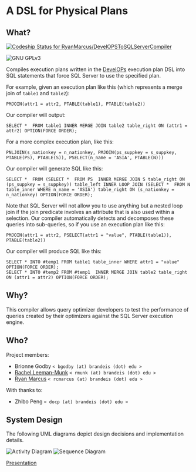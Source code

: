 # A DSL for Physical Plans

## What?

[ ![Codeship Status for RyanMarcus/DevelOPSToSQLServerCompiler](https://codeship.com/projects/e74702d0-4ccd-0132-de06-06f14de298ab/status?branch=master)](https://codeship.com/projects/47240)

![GNU GPLv3](http://www.gnu.org/graphics/gplv3-127x51.png)


Compiles execution plans written in the [DevelOPs](http://bit.ly/1w8OuVb) execution plan DSL into SQL statements that force SQL Server to use the specified plan.

For example, given an execution plan like this (which represents a merge join of `table1` and `table2`):

    PMJOIN(attr1 = attr2, PTABLE(table1), PTABLE(table2))
    
Our compiler will output:

    SELECT *  FROM table1 INNER MERGE JOIN table2 table_right ON (attr1 = attr2) OPTION(FORCE ORDER);

For a more complex execution plan, like this:

    PNLJOIN(s_nationkey = n_nationkey, PMJOIN(ps_suppkey = s_suppkey, PTABLE(PS), PTABLE(S)), PSELECT(n_name = 'ASIA', PTABLE(N)))

Our compiler will generate SQL like this:

    SELECT *  FROM (SELECT *  FROM PS  INNER MERGE JOIN S table_right ON (ps_suppkey = s_suppkey)) table_left INNER LOOP JOIN (SELECT *  FROM N table_inner WHERE n_name = 'ASIA') table_right ON (s_nationkey = n_nationkey) OPTION(FORCE ORDER);
 

Note that SQL Server will not allow you to use anything but a nested loop join if the join predicate involves an attribute that is also used within a selection. Our compiler automatically detects and decomposes these queries into sub-queries, so if you use an execution plan like this:

    PMJOIN(attr1 = attr2, PSELECT(attr1 = "value", PTABLE(table1)), PTABLE(table2))

Our compiler will produce SQL like this:

    SELECT * INTO #temp1 FROM table1 table_inner WHERE attr1 = "value" OPTION(FORCE ORDER);
    SELECT * INTO #temp2 FROM #temp1  INNER MERGE JOIN table2 table_right ON (attr1 = attr2) OPTION(FORCE ORDER);

## Why?

This compiler allows query optimizer developers to test the performance of queries created by their optimizers against the SQL Server execution engine.

## Who?

Project members:

  * Brionne Godby `< bgodby (at) brandeis (dot) edu >`
  * [Rachel Leeman-Munk](http://rleemanmunk.me) `< rmunk (at) brandeis (dot) edu >`
  * [Ryan Marcus](http://rmarcus.info) `< rcmarcus (at) brandeis (dot) edu >`
  
With thanks to:

  * Zhibo Peng `< docp (at) brandeis (dot) edu >`

## System Design

The following UML diagrams depict design decisions and implementation details.

![Activity Diagram](https://github.com/RyanMarcus/DevelOPSToSQLServerCompiler/raw/master/doc/uml/workflow.png)
![Sequence Diagram](https://github.com/RyanMarcus/DevelOPSToSQLServerCompiler/raw/master/doc/uml/sequence.png)


[Presentation](http://www.slideshare.net/slideshow/embed_code/42232529)

